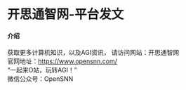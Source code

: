 # 开思通智网-平台发文

#### 介绍
获取更多计算机知识，以及AGI资讯， 
请访问网站：开思通智网  
官网地址：https://www.opensnn.com/  
“一起来O站，玩转AGI！”  
微信公众号：OpenSNN  



